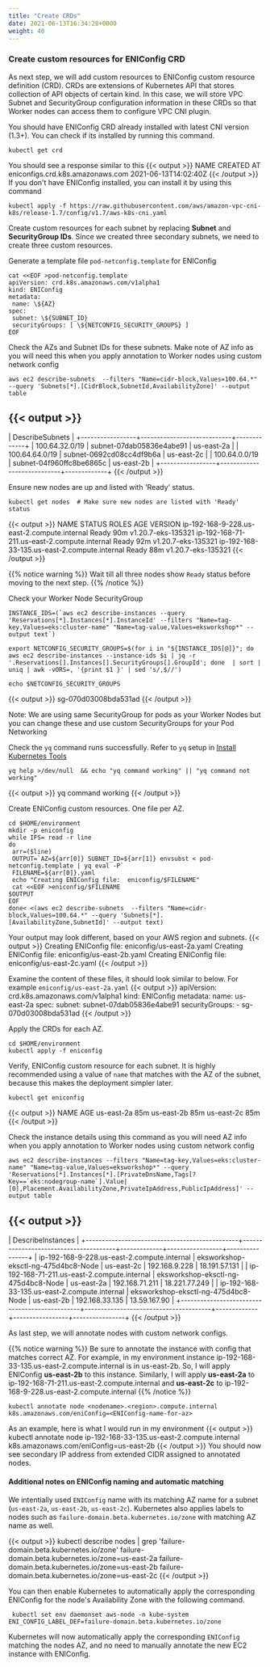 ```yaml
---
title: "Create CRDs"
date: 2021-06-13T16:34:28+0000
weight: 40
---
```


### Create custom resources for ENIConfig CRD
As next step, we will add custom resources to ENIConfig custom resource definition (CRD). CRDs are extensions of Kubernetes API that stores collection of API objects of certain kind. In this case, we will store VPC Subnet and SecurityGroup configuration information in these CRDs so that Worker nodes can access them to configure VPC CNI plugin.

You should have ENIConfig CRD already installed with latest CNI version (1.3+). You can check if its installed by running this command.
```
kubectl get crd
```
You should see a response similar to this
{{< output >}}
NAME                               CREATED AT
eniconfigs.crd.k8s.amazonaws.com   2021-06-13T14:02:40Z
{{< /output >}}
If you don't have ENIConfig installed, you can install it by using this command
```
kubectl apply -f https://raw.githubusercontent.com/aws/amazon-vpc-cni-k8s/release-1.7/config/v1.7/aws-k8s-cni.yaml
```
Create custom resources for each subnet by replacing **Subnet** and **SecurityGroup IDs**. Since we created three secondary subnets, we need to create three custom resources.

Generate a template file `pod-netconfig.template` for ENIConfig 
```
cat <<EOF >pod-netconfig.template
apiVersion: crd.k8s.amazonaws.com/v1alpha1
kind: ENIConfig
metadata:
 name: \${AZ}
spec:
 subnet: \${SUBNET_ID}
 securityGroups: [ \${NETCONFIG_SECURITY_GROUPS} ]
EOF
```

Check the AZs and Subnet IDs for these subnets. Make note of AZ info as you will need this when you apply annotation to Worker nodes using custom network config
```
aws ec2 describe-subnets  --filters "Name=cidr-block,Values=100.64.*" --query 'Subnets[*].[CidrBlock,SubnetId,AvailabilityZone]' --output table
```
{{< output >}}
--------------------------------------------------------------
|                       DescribeSubnets                      |
+-----------------+----------------------------+-------------+
|  100.64.32.0/19 |  subnet-07dab05836e4abe91  |  us-east-2a |
|  100.64.64.0/19 |  subnet-0692cd08cc4df9b6a  |  us-east-2c |
|  100.64.0.0/19  |  subnet-04f960ffc8be6865c  |  us-east-2b |
+-----------------+----------------------------+-------------+
{{< /output >}}

Ensure new nodes are up and listed with 'Ready' status. 
```
kubectl get nodes  # Make sure new nodes are listed with 'Ready' status
```
{{< output >}}
NAME                                           STATUS   ROLES    AGE   VERSION
ip-192-168-9-228.us-east-2.compute.internal     Ready    <none>   90m    v1.20.7-eks-135321
ip-192-168-71-211.us-east-2.compute.internal    Ready    <none>   92m    v1.20.7-eks-135321
ip-192-168-33-135.us-east-2.compute.internal    Ready    <none>   88m    v1.20.7-eks-135321
{{< /output >}}
 
{{% notice warning %}}
 Wait till all three nodes show `Ready` status before moving to the next step.
{{% /notice %}}
 
Check your Worker Node SecurityGroup
```
INSTANCE_IDS=(`aws ec2 describe-instances --query 'Reservations[*].Instances[*].InstanceId' --filters "Name=tag-key,Values=eks:cluster-name" "Name=tag-value,Values=eksworkshop*" --output text`)

export NETCONFIG_SECURITY_GROUPS=$(for i in "${INSTANCE_IDS[@]}"; do  aws ec2 describe-instances --instance-ids $i | jq -r '.Reservations[].Instances[].SecurityGroups[].GroupId'; done  | sort | uniq | awk -vORS=, '{print $1 }' | sed 's/,$//')

echo $NETCONFIG_SECURITY_GROUPS
```
{{< output >}}
sg-070d03008bda531ad
{{< /output >}}
 
Note: We are using same SecurityGroup for pods as your Worker Nodes but you can change these and use custom SecurityGroups for your Pod Networking
 
Check the `yq` command runs successfully. Refer to `yq` setup in [Install Kubernetes Tools](https://www.eksworkshop.com/020_prerequisites/k8stools/)
```
yq help >/dev/null  && echo "yq command working" || "yq command not working"
```
{{< output >}}
 yq command working
{{< /output >}}
 
Create ENIConfig custom resources. One file per AZ. 
```
cd $HOME/environment
mkdir -p eniconfig
while IFS= read -r line
do
 arr=($line)
 OUTPUT=`AZ=${arr[0]} SUBNET_ID=${arr[1]} envsubst < pod-netconfig.template | yq eval -P`
 FILENAME=${arr[0]}.yaml
 echo "Creating ENIConfig file:  eniconfig/$FILENAME"
 cat <<EOF >eniconfig/$FILENAME
$OUTPUT
EOF
done< <(aws ec2 describe-subnets  --filters "Name=cidr-block,Values=100.64.*" --query 'Subnets[*].[AvailabilityZone,SubnetId]' --output text)
```

Your output may look different, based on your AWS region and subnets.
{{< output >}}
Creating ENIConfig file:  eniconfig/us-east-2a.yaml
Creating ENIConfig file:  eniconfig/us-east-2b.yaml
Creating ENIConfig file:  eniconfig/us-east-2c.yaml
{{< /output >}}
 
Examine the content of these files, it should look similar to below. For example `eniconfig/us-east-2a.yaml`
{{< output >}}
apiVersion: crd.k8s.amazonaws.com/v1alpha1
kind: ENIConfig
metadata:
  name: us-east-2a
spec:
  subnet: subnet-07dab05836e4abe91
  securityGroups:
    - sg-070d03008bda531ad
{{< /output >}}


Apply the CRDs for each AZ.
```
cd $HOME/environment
kubectl apply -f eniconfig
```

Verify, ENIConfig custom resource for each subnet. It is highly recommended using a value of `name` that matches with the AZ of the subnet, because this makes the deployment simpler later.
```
kubectl get eniconfig
```
{{< output >}}
NAME         AGE
us-east-2a   85m
us-east-2b   85m
us-east-2c   85m
{{< /output >}}
 
Check the instance details using this command as you will need AZ info when you apply annotation to Worker nodes using custom network config
```
aws ec2 describe-instances --filters "Name=tag-key,Values=eks:cluster-name" "Name=tag-value,Values=eksworkshop*" --query 'Reservations[*].Instances[*].[PrivateDnsName,Tags[?Key==`eks:nodegroup-name`].Value|[0],Placement.AvailabilityZone,PrivateIpAddress,PublicIpAddress]' --output table  
```
{{< output >}}
------------------------------------------------------------------------------------------------------------------------------------------
|                                                            DescribeInstances                                                           |
+-----------------------------------------------+---------------------------------------+-------------+-----------------+----------------+
|  ip-192-168-9-228.us-east-2.compute.internal  |  eksworkshop-eksctl-ng-475d4bc8-Node  |  us-east-2c |  192.168.9.228  |  18.191.57.131 |
|  ip-192-168-71-211.us-east-2.compute.internal |  eksworkshop-eksctl-ng-475d4bc8-Node  |  us-east-2a |  192.168.71.211 |  18.221.77.249 |
|  ip-192-168-33-135.us-east-2.compute.internal |  eksworkshop-eksctl-ng-475d4bc8-Node  |  us-east-2b |  192.168.33.135 |  13.59.167.90  |
+-----------------------------------------------+---------------------------------------+-------------+-----------------+----------------+
{{< /output >}}

As last step, we will annotate nodes with custom network configs.

{{% notice warning %}}
Be sure to annotate the instance with config that matches correct AZ. For example, in my environment instance ip-192-168-33-135.us-east-2.compute.internal is in us-east-2b. So, I will apply ENIConfig **us-east-2b** to this instance. Similarly, I will apply **us-east-2a** to ip-192-168-71-211.us-east-2.compute.internal and **us-east-2c** to ip-192-168-9-228.us-east-2.compute.internal
{{% /notice %}}

```
kubectl annotate node <nodename>.<region>.compute.internal k8s.amazonaws.com/eniConfig=<ENIConfig-name-for-az>
```
As an example, here is what I would run in my environment
{{< output >}}
kubectl annotate node ip-192-168-33-135.us-east-2.compute.internal k8s.amazonaws.com/eniConfig=us-east-2b
{{< /output >}}
You should now see secondary IP address from extended CIDR assigned to annotated nodes.

#### Additional notes on ENIConfig naming and automatic matching

We intentially used `ENIConfig` name with its matching AZ name for a subnet (`us-east-2a`, `us-east-2b`, `us-east-2c`). Kubernetes also applies labels to nodes such as `failure-domain.beta.kubernetes.io/zone` with matching AZ name as well. 

{{< output >}}
 kubectl describe nodes | grep 'failure-domain.beta.kubernetes.io/zone'
                    failure-domain.beta.kubernetes.io/zone=us-east-2a
                    failure-domain.beta.kubernetes.io/zone=us-east-2b
                    failure-domain.beta.kubernetes.io/zone=us-east-2c
{{< /output >}}
 
You can then enable Kubernetes to automatically apply the corresponding ENIConfig for the node's Availability Zone with the following command. 
```
 kubectl set env daemonset aws-node -n kube-system ENI_CONFIG_LABEL_DEF=failure-domain.beta.kubernetes.io/zone
```
Kubernetes will now automatically apply the corresponding `ENIConfig` matching the nodes AZ, and no need to manually annotate the new EC2 instance with ENIConfig.
